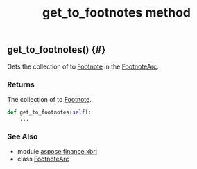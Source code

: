 ﻿---
title: get_to_footnotes method
second_title: Aspose.Finance for Python via .NET API References
description: 
type: docs
weight: 30
url: /python-net/aspose.finance.xbrl/footnotearc/get_to_footnotes/
is_root: false
---

## get_to_footnotes() {#}

Gets the collection of to [Footnote](/finance/python-net/aspose.finance.xbrl/footnote) in the [FootnoteArc](/finance/python-net/aspose.finance.xbrl/footnotearc).

### Returns 


The collection of to [Footnote](/finance/python-net/aspose.finance.xbrl/footnote).


```python
def get_to_footnotes(self):
    ...
```





### See Also
* module [aspose.finance.xbrl](../../)
* class [FootnoteArc](/finance/python-net/aspose.finance.xbrl/footnotearc)
